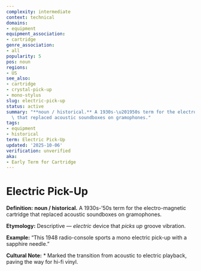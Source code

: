 ```yaml
---
complexity: intermediate
context: technical
domains:
- equipment
equipment_association:
- cartridge
genre_association:
- all
popularity: 5
pos: noun
regions:
- US
see_also:
- cartridge
- crystal-pick-up
- mono-stylus
slug: electric-pick-up
status: active
summary: "**noun / historical.** A 1930s-\u201950s term for the electro-magnetic cartridge\
  \ that replaced acoustic soundboxes on gramophones."
tags:
- equipment
- historical
term: Electric Pick-Up
updated: '2025-10-06'
verification: unverified
aka:
- Early Term for Cartridge
---
```


# Electric Pick-Up

**Definition:** **noun / historical.** A 1930s-’50s term for the electro-magnetic cartridge that replaced acoustic soundboxes on gramophones.

**Etymology:** Descriptive — *electric* device that *picks up* groove vibration.

**Example:** “This 1948 radio-console sports a mono electric pick-up with a sapphire needle.”

**Cultural Note:** * Marked the transition from acoustic to electric playback, paving the way for hi-fi vinyl.

